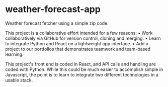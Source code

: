 # weather-forecast-app
Weather forecast fetcher using a simple zip code.

This project is a collaborative effort intended for a few reasons:
  • Work collaboratively via GitHub for version control, cloning and merging.
  • Learn to integrate Python and React on a lightweight app interface.
  • Add a project to our portfolios that demonstrates teamwork and team-based learning.

This project's front end is coded in React, and API calls and handling are coded with Python. 
While this could be much easier to accomplish simple in Javascript, the point is to learn to 
integrate two different technologies in a usable stack.

